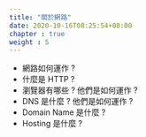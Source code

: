 ```yaml
---
title: "關於網路"
date: 2020-10-16T08:25:54+08:00
chapter : true
weight : 5
---
```


* 網路如何運作 ?
* 什麼是 HTTP ?
* 瀏覽器有哪些 ? 他們是如何運作 ?
* DNS 是什麼 ? 他們是如何運作 ?
* Domain Name 是什麼 ?
* Hosting 是什麼 ?